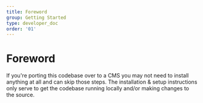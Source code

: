 ```yaml
---
title: Foreword
group: Getting Started
type: developer_doc
order: '01'
---
```


# Foreword

If you're porting this codebase over to a CMS you may not need to install anything at all and can skip those steps. The installation & setup instructions only serve to get the codebase running locally and/or making changes to the source.


